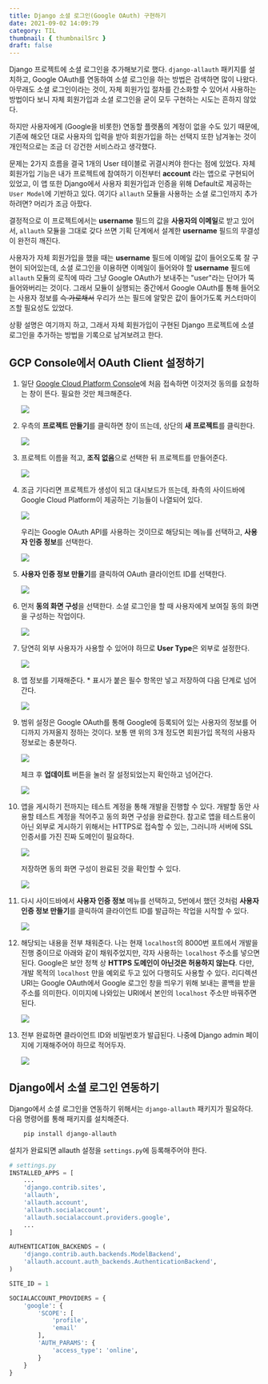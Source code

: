 ```yaml
---
title: Django 소셜 로그인(Google OAuth) 구현하기
date: 2021-09-02 14:09:79
category: TIL
thumbnail: { thumbnailSrc }
draft: false
---
```


Django 프로젝트에 소셜 로그인을 추가해보기로 했다. ``django-allauth`` 패키지를 설치하고, Google OAuth를 연동하여 소셜 로그인을 하는 방법은 검색하면 많이 나왔다. 아무래도 소셜 로그인이라는 것이, 자체 회원가입 절차를 간소화할 수 있어서 사용하는 방법이다 보니 자체 회원가입과 소셜 로그인을 굳이 모두 구현하는 시도는 흔하지 않았다.

하지만 사용자에게 (Google을 비롯한) 연동할 플랫폼의 계정이 없을 수도 있기 때문에, 기존에 해오던 대로 사용자의 입력을 받아 회원가입을 하는 선택지 또한 남겨놓는 것이 개인적으로는 조금 더 강건한 서비스라고 생각했다. 

문제는 2가지 흐름을 결국 1개의 User 테이블로 귀결시켜야 한다는 점에 있었다. 자체 회원가입 기능은 내가 프로젝트에 참여하기 이전부터 **account** 라는 앱으로 구현되어 있었고, 이 앱 또한 Django에서 사용자 회원가입과 인증을 위해 Default로 제공하는 ``User Model``에 기반하고 있다. 여기다 ``allauth`` 모듈을 사용하는 소셜 로그인까지 추가하려면? 머리가 조금 아팠다. 

결정적으로 이 프로젝트에서는 **username** 필드의 값을 **사용자의 이메일**로 받고 있어서, ``allauth`` 모듈을 그대로 갖다 쓰면 기획 단계에서 설계한 **username** 필드의 무결성이 완전히 깨진다. 

사용자가 자체 회원가입을 했을 때는 **username** 필드에 이메일 값이 들어오도록 잘 구현이 되어있는데, 소셜 로그인을 이용하면 이메일이 들어와야 할 **username** 필드에 ``allauth`` 모듈의 로직에 따라 그냥 Google OAuth가 보내주는 "user"라는 단어가 뚝 들어와버리는 것이다. 그래서 모듈이 실행되는 중간에서 Google OAuth를 통해 들어오는 사용자 정보를 ~~슥 가로채서~~ 우리가 쓰는 필드에 알맞은 값이 들어가도록 커스터마이즈할 필요성도 있었다.

상황 설명은 여기까지 하고, 그래서 자체 회원가입이 구현된 Django 프로젝트에 소셜 로그인을 추가하는 방법을 기록으로 남겨보려고 한다.

## GCP Console에서 OAuth Client 설정하기

1. 일단 [Google Cloud Platform Console](https://console.cloud.google.com/)에 처음 접속하면 이것저것 동의를 요청하는 창이 뜬다. 필요한 것만 체크해준다.

    ![](./images/google-cloud-platform-1.png)

2. 우측의 **프로젝트 만들기**를 클릭하면 창이 뜨는데, 상단의 **새 프로젝트**를 클릭한다.

	![](./images/google-cloud-platform-2.png)

3. 프로젝트 이름을 적고, **조직 없음**으로 선택한 뒤 프로젝트를 만들어준다.

	![](./images/google-cloud-platform-3.png)

4. 조금 기다리면 프로젝트가 생성이 되고 대시보드가 뜨는데, 좌측의 사이드바에 Google Cloud Platform이 제공하는 기능들이 나열되어 있다.

	![](./images/google-cloud-platform-4.png)

	우리는 Google OAuth API를 사용하는 것이므로 해당되는 메뉴를 선택하고, **사용자 인증 정보**를 선택한다.

	![](./images/google-cloud-platform-5.png)

5. **사용자 인증 정보 만들기**를 클릭하여 OAuth 클라이언트 ID를 선택한다.

	![](./images/google-cloud-platform-6.png)

6. 먼저 **동의 화면 구성**을 선택한다. 소셜 로그인을 할 때 사용자에게 보여질 동의 화면을 구성하는 작업이다.

	![](./images/google-cloud-platform-7.png)
	
7. 당연히 외부 사용자가 사용할 수 있어야 하므로 **User Type**은 외부로 설정한다.

	![](./images/google-cloud-platform-8.png)
	
8. 앱 정보를 기재해준다. * 표시가 붙은 필수 항목만 넣고 저장하여 다음 단계로 넘어간다.

	![](./images/google-cloud-platform-9.png)
	
9. 범위 설정은 Google OAuth를 통해 Google에 등록되어 있는 사용자의 정보를 어디까지 가져올지 정하는 것이다. 보통 맨 위의 3개 정도면 회원가입 목적의 사용자 정보로는 충분하다.

	![](./images/google-cloud-platform-11.png)
	
	체크 후 **업데이트** 버튼을 눌러 잘 설정되었는지 확인하고 넘어간다.
	
	![](./images/google-cloud-platform-12.png)
	
10. 앱을 게시하기 전까지는 테스트 계정을 통해 개발을 진행할 수 있다. 개발할 동안 사용할 테스트 계정을 적어주고 동의 화면 구성을 완료한다. 참고로 앱을 테스트용이 아닌 외부로 게시하기 위해서는 HTTPS로 접속할 수 있는, 그러니까 서버에 SSL 인증서를 가진 진짜 도메인이 필요하다.
	
	![](./images/google-cloud-platform-13.png)

	저장하면 동의 화면 구성이 완료된 것을 확인할 수 있다.

	![](./images/google-cloud-platform-14.png)
	
11. 다시 사이드바에서 **사용자 인증 정보** 메뉴를 선택하고, 5번에서 했던 것처럼 **사용자 인증 정보 만들기**를 클릭하여 클라이언트 ID를 발급하는 작업을 시작할 수 있다.
	
	![](./images/google-cloud-platform-15.png)
	
12. 해당되는 내용을 전부 채워준다. 나는 현재 ``localhost``의 8000번 포트에서 개발을 진행 중이므로 아래와 같이 채워주었지만, 각자 사용하는 ``localhost`` 주소를 넣으면 된다. Google은 보안 정책 상 **HTTPS 도메인이 아닌것은 허용하지 않는다**. 다만, 개발 목적의 ``localhost`` 만을 예외로 두고 있어 다행히도 사용할 수 있다.
리디렉션 URI는 Google OAuth에서 Google 로그인 창을 띄우기 위해 보내는 콜백을 받을 주소를 의미한다. 이미지에 나와있는 URI에서 본인의 ``localhost`` 주소만 바꿔주면 된다.

	![](./images/google-cloud-platform-17.png)
	
13. 전부 완료하면 클라이언트 ID와 비밀번호가 발급된다. 나중에 Django admin 페이지에 기재해주어야 하므로 적어두자.

	![](./images/google-cloud-platform-18.png)
	
## Django에서 소셜 로그인 연동하기

Django에서 소셜 로그인을 연동하기 위해서는 ``django-allauth`` 패키지가 필요하다. 다음 명령어를 통해 패키지를 설치해준다.

```bash
	pip install django-allauth
```

설치가 완료되면 allauth 설정을 ``settings.py``에 등록해주어야 한다.

```python
# settings.py
INSTALLED_APPS = [
	...
	'django.contrib.sites',
	'allauth',
	'allauth.account',
	'allauth.socialaccount',
	'allauth.socialaccount.providers.google',
	...
]

AUTHENTICATION_BACKENDS = (
	'django.contrib.auth.backends.ModelBackend',
	'allauth.account.auth_backends.AuthenticationBackend',
)

SITE_ID = 1

SOCIALACCOUNT_PROVIDERS = {
    'google': {
        'SCOPE': [
            'profile',
            'email'
        ],
        'AUTH_PARAMS': {
            'access_type': 'online',
        }
    }
}
```